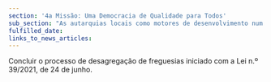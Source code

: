 ```yaml
---
section: '4a Missão: Uma Democracia de Qualidade para Todos'
sub_section: "As autarquias locais como motores de desenvolvimento num país descentralizado"
fulfilled_date:
links_to_news_articles:
---
```


Concluir o processo de desagregação de freguesias iniciado com a Lei n.º 39/2021, de 24 de junho.
